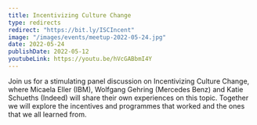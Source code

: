 ```yaml
---
title: Incentivizing Culture Change
type: redirects
redirect: "https://bit.ly/ISCIncent"
image: "/images/events/meetup-2022-05-24.jpg"
date: 2022-05-24
publishDate: 2022-05-12
youtubeLink: https://youtu.be/hVcGABbmI4Y
---
```


Join us for a stimulating panel discussion on Incentivizing Culture Change, where Micaela Eller (IBM), Wolfgang Gehring (Mercedes Benz) and Katie Schueths (Indeed) will share their own experiences on this topic. Together we will explore the incentives and programmes that worked and the ones that we all learned from. 


